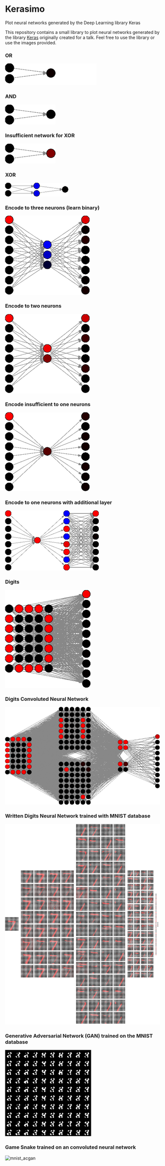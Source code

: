 # Kerasimo
Plot neural networks generated by the Deep Learning library Keras

This repository contains a small library to plot neural networks generated by the library [Keras](https://keras.io)
originally created for a talk. Feel free to use the library or use the images provided.


### OR
![OR](images/or.gif)

### AND
![OR](images/and.gif)

### Insufficient network for XOR
![XOR](images/xor_wrong.gif)

### XOR
![XOR](images/xor.gif)

### Encode to three neurons (learn binary)
![Compress](images/encode30.gif)

### Encode to two neurons
![Compress](images/encode20.gif)

### Encode insufficient to one neurons
![Compress](images/encode10.gif)

### Encode to one neurons with additional layer
![Compress](images/encode18.gif)

### Digits
![digits](images/digits.gif)

### Digits Convoluted Neural Network
![digits cnn](images/digits_cnn.gif)

### Written Digits Neural Network trained with MNIST database
![mnist cnn](images/mnist_cnn.gif)

### Generative Adversarial Network (GAN) trained on the MNIST database
![mnist_acgan](images/mnist_acgan.gif)

### Game Snake trained on an convoluted neural network
![mnist_acgan](images/snake.gif)

